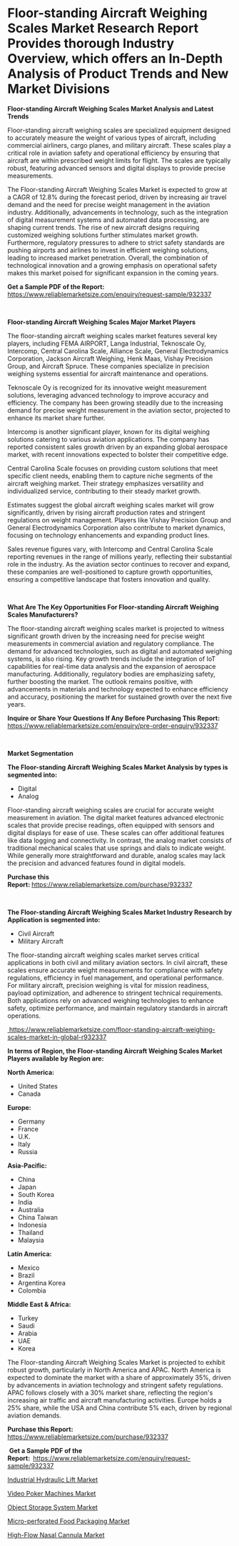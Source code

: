 <p><h1>Floor-standing Aircraft Weighing Scales Market Research Report Provides thorough Industry Overview, which offers an In-Depth Analysis of Product Trends and New Market Divisions</h1></p><p><strong>Floor-standing Aircraft Weighing Scales Market Analysis and Latest Trends</strong></p>
<p><p>Floor-standing aircraft weighing scales are specialized equipment designed to accurately measure the weight of various types of aircraft, including commercial airliners, cargo planes, and military aircraft. These scales play a critical role in aviation safety and operational efficiency by ensuring that aircraft are within prescribed weight limits for flight. The scales are typically robust, featuring advanced sensors and digital displays to provide precise measurements. </p><p>The Floor-standing Aircraft Weighing Scales Market is expected to grow at a CAGR of 12.8% during the forecast period, driven by increasing air travel demand and the need for precise weight management in the aviation industry. Additionally, advancements in technology, such as the integration of digital measurement systems and automated data processing, are shaping current trends. The rise of new aircraft designs requiring customized weighing solutions further stimulates market growth. Furthermore, regulatory pressures to adhere to strict safety standards are pushing airports and airlines to invest in efficient weighing solutions, leading to increased market penetration. Overall, the combination of technological innovation and a growing emphasis on operational safety makes this market poised for significant expansion in the coming years.</p></p>
<p><strong>Get a Sample PDF of the Report:&nbsp;</strong> <a href="https://www.reliablemarketsize.com/enquiry/request-sample/932337?utm_campaign=1839&utm_medium=2&utm_source=Github&utm_content=ia&utm_term=02122024&utm_id=floor-standing-aircraft-weighing-scales">https://www.reliablemarketsize.com/enquiry/request-sample/932337</a></p>
<p>&nbsp;</p>
<p><strong>Floor-standing Aircraft Weighing Scales Major Market Players</strong></p>
<p><p>The floor-standing aircraft weighing scales market features several key players, including FEMA AIRPORT, Langa Industrial, Teknoscale Oy, Intercomp, Central Carolina Scale, Alliance Scale, General Electrodynamics Corporation, Jackson Aircraft Weighing, Henk Maas, Vishay Precision Group, and Aircraft Spruce. These companies specialize in precision weighing systems essential for aircraft maintenance and operations.</p><p>Teknoscale Oy is recognized for its innovative weight measurement solutions, leveraging advanced technology to improve accuracy and efficiency. The company has been growing steadily due to the increasing demand for precise weight measurement in the aviation sector, projected to enhance its market share further.</p><p>Intercomp is another significant player, known for its digital weighing solutions catering to various aviation applications. The company has reported consistent sales growth driven by an expanding global aerospace market, with recent innovations expected to bolster their competitive edge. </p><p>Central Carolina Scale focuses on providing custom solutions that meet specific client needs, enabling them to capture niche segments of the aircraft weighing market. Their strategy emphasizes versatility and individualized service, contributing to their steady market growth.</p><p>Estimates suggest the global aircraft weighing scales market will grow significantly, driven by rising aircraft production rates and stringent regulations on weight management. Players like Vishay Precision Group and General Electrodynamics Corporation also contribute to market dynamics, focusing on technology enhancements and expanding product lines.</p><p>Sales revenue figures vary, with Intercomp and Central Carolina Scale reporting revenues in the range of millions yearly, reflecting their substantial role in the industry. As the aviation sector continues to recover and expand, these companies are well-positioned to capture growth opportunities, ensuring a competitive landscape that fosters innovation and quality.</p></p>
<p>&nbsp;</p>
<p><strong>What Are The Key Opportunities For Floor-standing Aircraft Weighing Scales Manufacturers?</strong></p>
<p><p>The floor-standing aircraft weighing scales market is projected to witness significant growth driven by the increasing need for precise weight measurements in commercial aviation and regulatory compliance. The demand for advanced technologies, such as digital and automated weighing systems, is also rising. Key growth trends include the integration of IoT capabilities for real-time data analysis and the expansion of aerospace manufacturing. Additionally, regulatory bodies are emphasizing safety, further boosting the market. The outlook remains positive, with advancements in materials and technology expected to enhance efficiency and accuracy, positioning the market for sustained growth over the next five years.</p></p>
<p><strong>Inquire or Share Your Questions If Any Before Purchasing This Report:</strong> <a href="https://www.reliablemarketsize.com/enquiry/pre-order-enquiry/932337?utm_campaign=1839&utm_medium=2&utm_source=Github&utm_content=ia&utm_term=02122024&utm_id=floor-standing-aircraft-weighing-scales">https://www.reliablemarketsize.com/enquiry/pre-order-enquiry/932337</a></p>
<p>&nbsp;</p>
<p><strong>Market Segmentation</strong></p>
<p><strong>The Floor-standing Aircraft Weighing Scales Market Analysis by types is segmented into:</strong></p>
<p><ul><li>Digital</li><li>Analog</li></ul></p>
<p><p>Floor-standing aircraft weighing scales are crucial for accurate weight measurement in aviation. The digital market features advanced electronic scales that provide precise readings, often equipped with sensors and digital displays for ease of use. These scales can offer additional features like data logging and connectivity. In contrast, the analog market consists of traditional mechanical scales that use springs and dials to indicate weight. While generally more straightforward and durable, analog scales may lack the precision and advanced features found in digital models.</p></p>
<p><strong>Purchase this Report:&nbsp;</strong><a href="https://www.reliablemarketsize.com/purchase/932337?utm_campaign=1839&utm_medium=2&utm_source=Github&utm_content=ia&utm_term=02122024&utm_id=floor-standing-aircraft-weighing-scales">https://www.reliablemarketsize.com/purchase/932337</a></p>
<p>&nbsp;</p>
<p><strong>The Floor-standing Aircraft Weighing Scales Market Industry Research by Application is segmented into:</strong></p>
<p><ul><li>Civil Aircraft</li><li>Military Aircraft</li></ul></p>
<p><p>The floor-standing aircraft weighing scales market serves critical applications in both civil and military aviation sectors. In civil aircraft, these scales ensure accurate weight measurements for compliance with safety regulations, efficiency in fuel management, and operational performance. For military aircraft, precision weighing is vital for mission readiness, payload optimization, and adherence to stringent technical requirements. Both applications rely on advanced weighing technologies to enhance safety, optimize performance, and maintain regulatory standards in aircraft operations.</p></p>
<p><a href="https://www.reliablemarketsize.com/floor-standing-aircraft-weighing-scales-market-in-global-r932337?utm_campaign=1839&utm_medium=2&utm_source=Github&utm_content=ia&utm_term=02122024&utm_id=floor-standing-aircraft-weighing-scales">&nbsp;https://www.reliablemarketsize.com/floor-standing-aircraft-weighing-scales-market-in-global-r932337</a></p>
<p><strong>In terms of Region, the Floor-standing Aircraft Weighing Scales Market Players available by Region are:</strong></p>
<p>
    <p> <strong> North America: </strong>
        <ul>
            <li>United States</li>
            <li>Canada</li>
        </ul>
        </p> 
    <p> <strong> Europe: </strong>
        <ul>
            <li>Germany</li>
            <li>France</li>
            <li>U.K.</li>
            <li>Italy</li>
            <li>Russia</li>
        </ul>
        </p> 
    <p> <strong> Asia-Pacific: </strong>
        <ul>
            <li>China</li>
            <li>Japan</li>
            <li>South Korea</li>
            <li>India</li>
            <li>Australia</li>
            <li>China Taiwan</li>
            <li>Indonesia</li>
            <li>Thailand</li>
            <li>Malaysia</li>
        </ul>
        </p> 
    <p> <strong> Latin America: </strong>
        <ul>
            <li>Mexico</li>
            <li>Brazil</li>
            <li>Argentina Korea</li>
            <li>Colombia</li>
        </ul>
        </p> 
    <p> <strong> Middle East & Africa: </strong>
        <ul>
            <li>Turkey</li>
            <li>Saudi</li>
            <li>Arabia</li>
            <li>UAE</li>
            <li>Korea</li>
        </ul>
    </p>
    </p>
<p><p>The Floor-standing Aircraft Weighing Scales Market is projected to exhibit robust growth, particularly in North America and APAC. North America is expected to dominate the market with a share of approximately 35%, driven by advancements in aviation technology and stringent safety regulations. APAC follows closely with a 30% market share, reflecting the region's increasing air traffic and aircraft manufacturing activities. Europe holds a 25% share, while the USA and China contribute 5% each, driven by regional aviation demands.</p></p>
<p><strong>Purchase this Report: </strong><a href="https://www.reliablemarketsize.com/purchase/932337?utm_campaign=1839&utm_medium=2&utm_source=Github&utm_content=ia&utm_term=02122024&utm_id=floor-standing-aircraft-weighing-scales">https://www.reliablemarketsize.com/purchase/932337</a></p>
<p>&nbsp;<strong>Get a Sample PDF of the Report:&nbsp;&nbsp;</strong><a href="https://www.reliablemarketsize.com/enquiry/request-sample/932337?utm_campaign=1839&utm_medium=2&utm_source=Github&utm_content=ia&utm_term=02122024&utm_id=floor-standing-aircraft-weighing-scales">https://www.reliablemarketsize.com/enquiry/request-sample/932337</a></p>
<p><strong></strong></p>
<p><p><a href="https://www.linkedin.com/pulse/examining-market-forces-influencing-industrial-hydraulic-rivge?utm_campaign=1839&utm_medium=2&utm_source=Github&utm_content=ia&utm_term=02122024&utm_id=floor-standing-aircraft-weighing-scales">Industrial Hydraulic Lift Market</a></p><p><a href="https://issuu.com/reportprime-2/docs/video-poker-machines-market-size-2030.pptx?utm_campaign=1839&utm_medium=2&utm_source=Github&utm_content=ia&utm_term=02122024&utm_id=floor-standing-aircraft-weighing-scales">Video Poker Machines Market</a></p><p><a href="https://issuu.com/reportprime-2/docs/object-storage-system-market-size-2030.pptx?utm_campaign=1839&utm_medium=2&utm_source=Github&utm_content=ia&utm_term=02122024&utm_id=floor-standing-aircraft-weighing-scales">Object Storage System Market</a></p><p><a href="https://www.linkedin.com/pulse/micro-perforated-food-packaging-market-revolution-2024-2031-8h0zf?utm_campaign=1839&utm_medium=2&utm_source=Github&utm_content=ia&utm_term=02122024&utm_id=floor-standing-aircraft-weighing-scales">Micro-perforated Food Packaging Market</a></p><p><a href="https://www.linkedin.com/pulse/investment-opportunities-high-flow-nasal-cannula-sector-h4ttc?utm_campaign=1839&utm_medium=2&utm_source=Github&utm_content=ia&utm_term=02122024&utm_id=floor-standing-aircraft-weighing-scales">High-Flow Nasal Cannula Market</a></p></p>